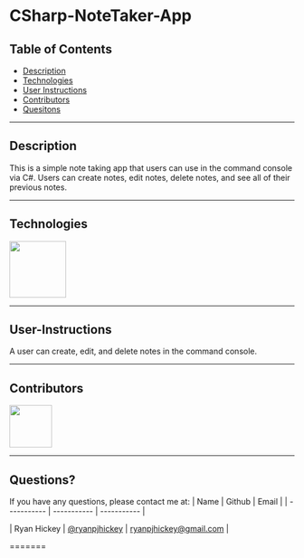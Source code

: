 # CSharp-NoteTaker-App

## Table of Contents

- [Description](#Description)
- [Technologies](#Technologies)
- [User Instructions](#User-Instructions)
- [Contributors](#Contributors)
- [Quesitons](#Questions)

---

## Description

This is a simple note taking app that users can use in the command console via C#. Users can create notes, edit notes, delete notes, and see all of their previous notes.

---

## Technologies

<p float="left">
<img src="https://seeklogo.com/images/C/c-sharp-c-logo-02F17714BA-seeklogo.com.png" width="100" height="100">

---

## User-Instructions

A user can create, edit, and delete notes in the command console.

---

## Contributors

[<img src="https://ca.slack-edge.com/T03EP850QMA-U03MKQ6HKB3-2c9d97da4786-512" width="75" height="75">](https://github.com/ryanpjhickey)

---

## Questions?

If you have any questions, please contact me at:
| Name | Github | Email |
| ----------- | ----------- | ----------- |

| Ryan Hickey | [@ryanpjhickey](https://github.com/ryanpjhickey) | ryanpjhickey@gmail.com |

=======
